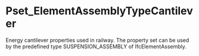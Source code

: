 # Pset_ElementAssemblyTypeCantilever

Energy cantilever properties used in railway. The property set can be used by the predefined type SUSPENSION_ASSEMBLY of IfcElementAssembly.<!-- end of definition -->
